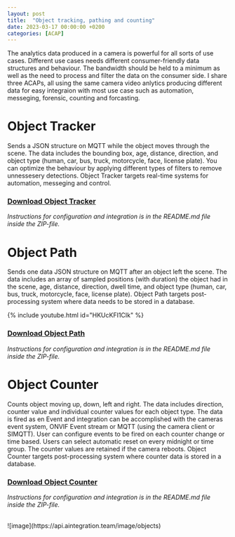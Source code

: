 ```yaml
---
layout: post
title:  "Object tracking, pathing and counting"
date: 2023-03-17 00:00:00 +0200
categories: [ACAP]
---
```


The analytics data produced in a camera is powerful for all sorts of use cases.  Different use cases needs different consumer-friendly data structures and behaviour.  The bandwidth should be held to a minimum as well as the need to process and filter the data on the consumer side.  I share three ACAPs, all using the same camera video anlytics producing different data for easy integraion with most use case such as automation, messeging, forensic, counting and forcasting.

# Object Tracker
Sends a JSON structure on MQTT while the object moves through the scene.  The data includes the bounding box, age, distance, direction, and object type (human, car, bus, truck, motorcycle, face, license plate).  You can optimize the behaviour by applying different types of filters to remove unnessesery detections.
Object Tracker targets real-time systems for automation, messeging and control.  

### [Download Object Tracker](https://acap.juhlin.me/package/ObjectTracker)
*Instructions for configuration and integration is in the README.md file inside the ZIP-file.*

# Object Path
Sends one data JSON structure on MQTT after an object left the scene.  The data includes an array of sampled positions (with duration) the object had in the scene, age, distance, direction, dwell time, and object type (human, car, bus, truck, motorcycle, face, license plate).
Object Path targets post-processing system where data needs to be stored in a database.  

{% include youtube.html id="HKUcKFI1CIk" %}

### [Download Object Path](https://acap.juhlin.me/package/ObjectPath)
*Instructions for configuration and integration is in the README.md file inside the ZIP-file.*

# Object Counter
Counts object moving up, down, left and right.  The data includes direction, counter value and individual counter values for each object type.  The data is fired as en Event and integration can be accomplished with the cameras event system, ONVIF Event stream or MQTT (using the camera client or SIMQTT).
User can configure events to be fired on each counter change or time based.  Users can select automatic reset on every midnight or time group.  The counter values are retained if the camera reboots.
Object Counter targets post-processing system where counter data is stored in a database.  

### [Download Object Counter](https://acap.juhlin.me/package/ObjectCounter)
*Instructions for configuration and integration is in the README.md file inside the ZIP-file.*

<br/>
![image](https://api.aintegration.team/image/objects)

